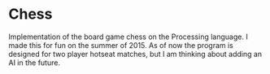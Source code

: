 # Chess
Implementation of the board game chess on the Processing language. 
I made this for fun on the summer of 2015. As of now the program is designed for two player hotseat matches, but I am thinking about adding an AI in the future.
